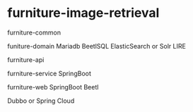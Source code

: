 # furniture-image-retrieval

furniture-common


funiture-domain
Mariadb
BeetlSQL
ElasticSearch or Solr
LIRE

furniture-api


furniture-service
SpringBoot


furniture-web
SpringBoot
Beetl


Dubbo or Spring Cloud